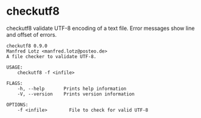 # checkutf8

checkutf8 validate UTF-8 encoding of a text file. Error messages show line and offset of errors.


```
checkutf8 0.9.0
Manfred Lotz <manfred.lotz@posteo.de>
A file checker to validate UTF-8.

USAGE:
    checkutf8 -f <infile>

FLAGS:
    -h, --help       Prints help information
    -V, --version    Prints version information

OPTIONS:
    -f <infile>        File to check for valid UTF-8
```
